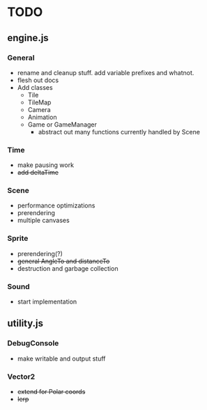 # TODO

## engine.js

### General
- rename and cleanup stuff. add variable prefixes and whatnot.
- flesh out docs
- Add classes
    - Tile
    - TileMap
    - Camera
    - Animation
    - Game or GameManager
        - abstract out many functions currently handled by Scene

### Time
- make pausing work
- ~~add deltaTime~~

### Scene
- performance optimizations
- prerendering
- multiple canvases

### Sprite
- prerendering(?)
- ~~general AngleTo and distanceTo~~
- destruction and garbage collection

### Sound
- start implementation

## utility.js

### DebugConsole
- make writable and output stuff

### Vector2
- ~~extend for Polar coords~~
- ~~lerp~~
